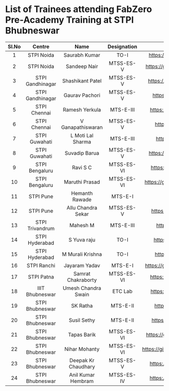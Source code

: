 # List of Trainees attending FabZero Pre-Academy Training at STPI Bhubneswar


| Sl.No| Centre        | Name               |Designation |Github Account  |
|:----:|:-------------:| :-----------------:|:----------:|:---------------:|
| 1  | STPI Noida      | Saurabh Kumar      |TO-I        |https://github.com/9582220087 |
| 2  | STPI Noida      | Sandeep Nair       |MTSS-ES-V   |https://github.com/sandeepstpi246 |
| 3  | STPI Gandhinagar| Shashikant Patel   |MTSS-ES-V   |https://github.com/shashikantstpi |
| 4  | STPI Gandhinagar| Gaurav Pachori     |MTSS-ES-V   |https://github.com/gauravstpi |
| 5  | STPI Chennai    | Ramesh Yerkula     |MTS-E-III   |https://github.com/rameshy777 |
| 6  | STPI Chennai    | V Ganapathiswaran  |MTSS-ES-V   |https://github.com/vgeswar |
| 7  | STPI Guwahati   | L Moti Lal Sharma  |MTS-E-III   |https://github.com/motilals |
| 8  | STPI Guwahati   | Suvadip Barua      |MTSS-ES-V   |https://github.com/9406012766 |
| 9  | STPI Bengaluru  | Ravi S C           |MTSS-ES-VI  |https://github.com/ravi97surya |
| 10 | STPI Bengaluru  | Maruthi Prasad     |MTSS-ES-VI  |https://github.com/maruthiprasad06 |
| 11 | STPI Pune       | Hemanth Rawade     |MTS-E-I     | |
| 12 | STPI Pune       | Allu Chandra Sekar |MTSS-ES-V   |https://github.com/chandu224 |
| 13 | STPI Trivandrum | Mahesh M           |MTS-E-III   |https://github.com/nairstpi |
| 14 | STPI Hyderabad  | S Yuva raju        |TO-I        |https://github.com/Yuva-fab |
| 15 | STPI Hyderabad  | M Murali Krishna   |TO-I        |https://github.com/medamk |
| 16 | STPI Ranchi     | Jayaram Yadav      |MTS-E-I     |https://github.com/jayramyadav111 |
| 17 | STPI Patna      | Samrat Chakraborty |MTSS-ES-VI  |https://github.com/Samrat2019 |
| 18 | IIIT Bhubneswar | Umesh Chandra Swain|ETC Lab     |https://github.com/umesh1982 |
| 19 | STPI Bhubneswar | SK Ratha           |MTS-E-II    |https://github.com/situn001 |
| 20 | STPI Bhubneswar | Susil Sethy        |MTS-E-II    |https://github.com/susil-sethy |
| 21 | STPI Bhubneswar | Tapas Barik        |MTSS-ES-VI  |https://github.com/tapasbarik1983 |
| 22 | STPI Bhubneswar | Nihar Mohanty      |MTSS-ES-VI  |https://github.com/niharmohanty2018 |
| 23 | STPI Bhubneswar | Deepak Kr Chaudhary|MTSS-ES-V   |https://github.com/deepak2145 |
| 24 | STPI Bhubneswar | Anil Kumar Hembram |MTSS-ES-IV  |https://github.com/anilhembram |